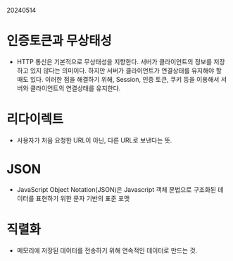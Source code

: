 20240514
# 인증토큰과 무상태성
- HTTP 통신은 기본적으로 무상태성을 지향한다. 서버가 클라이언트의 정보를 저장하고 있지 않다는 의미이다. 하지만 서버가 클라이언트가 연결상태를 유지해야 할 때도 있다. 이러한 점을 해결하기 위해, Session, 인증 토큰, 쿠키 등을 이용해서 서버와 클라이언트의 연결상태를 유지한다. 

# 리다이렉트
- 사용자가 처음 요청한 URL이 아닌, 다른 URL로 보낸다는 뜻.

# JSON
- JavaScript Object Notation(JSON)은 Javascript 객체 문법으로 구조화된 데이터를 표현하기 위한 문자 기반의 표준 포맷

# 직렬화
- 메모리에 저장된 데이터를 전송하기 위해 연속적인 데이터로 만드는 것.